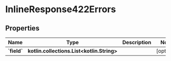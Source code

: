 
# InlineResponse422Errors

## Properties
Name | Type | Description | Notes
------------ | ------------- | ------------- | -------------
**&#x60;field&#x60;** | **kotlin.collections.List&lt;kotlin.String&gt;** |  |  [optional]



